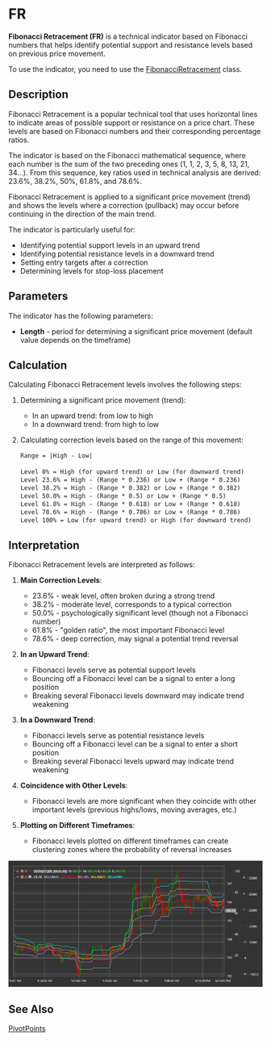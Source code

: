 # FR

**Fibonacci Retracement (FR)** is a technical indicator based on Fibonacci numbers that helps identify potential support and resistance levels based on previous price movement.

To use the indicator, you need to use the [FibonacciRetracement](xref:StockSharp.Algo.Indicators.FibonacciRetracement) class.

## Description

Fibonacci Retracement is a popular technical tool that uses horizontal lines to indicate areas of possible support or resistance on a price chart. These levels are based on Fibonacci numbers and their corresponding percentage ratios.

The indicator is based on the Fibonacci mathematical sequence, where each number is the sum of the two preceding ones (1, 1, 2, 3, 5, 8, 13, 21, 34...). From this sequence, key ratios used in technical analysis are derived: 23.6%, 38.2%, 50%, 61.8%, and 78.6%.

Fibonacci Retracement is applied to a significant price movement (trend) and shows the levels where a correction (pullback) may occur before continuing in the direction of the main trend.

The indicator is particularly useful for:
- Identifying potential support levels in an upward trend
- Identifying potential resistance levels in a downward trend
- Setting entry targets after a correction
- Determining levels for stop-loss placement

## Parameters

The indicator has the following parameters:
- **Length** - period for determining a significant price movement (default value depends on the timeframe)

## Calculation

Calculating Fibonacci Retracement levels involves the following steps:

1. Determining a significant price movement (trend):
   - In an upward trend: from low to high
   - In a downward trend: from high to low

2. Calculating correction levels based on the range of this movement:
   ```
   Range = |High - Low|
   
   Level 0% = High (for upward trend) or Low (for downward trend)
   Level 23.6% = High - (Range * 0.236) or Low + (Range * 0.236)
   Level 38.2% = High - (Range * 0.382) or Low + (Range * 0.382)
   Level 50.0% = High - (Range * 0.5) or Low + (Range * 0.5)
   Level 61.8% = High - (Range * 0.618) or Low + (Range * 0.618)
   Level 78.6% = High - (Range * 0.786) or Low + (Range * 0.786)
   Level 100% = Low (for upward trend) or High (for downward trend)
   ```

## Interpretation

Fibonacci Retracement levels are interpreted as follows:

1. **Main Correction Levels**:
   - 23.6% - weak level, often broken during a strong trend
   - 38.2% - moderate level, corresponds to a typical correction
   - 50.0% - psychologically significant level (though not a Fibonacci number)
   - 61.8% - "golden ratio", the most important Fibonacci level
   - 78.6% - deep correction, may signal a potential trend reversal

2. **In an Upward Trend**:
   - Fibonacci levels serve as potential support levels
   - Bouncing off a Fibonacci level can be a signal to enter a long position
   - Breaking several Fibonacci levels downward may indicate trend weakening

3. **In a Downward Trend**:
   - Fibonacci levels serve as potential resistance levels
   - Bouncing off a Fibonacci level can be a signal to enter a short position
   - Breaking several Fibonacci levels upward may indicate trend weakening

4. **Coincidence with Other Levels**:
   - Fibonacci levels are more significant when they coincide with other important levels (previous highs/lows, moving averages, etc.)

5. **Plotting on Different Timeframes**:
   - Fibonacci levels plotted on different timeframes can create clustering zones where the probability of reversal increases

![indicator_fibonacci_retracement](../../../../images/indicator_fibonacci_retracement.png)

## See Also

[PivotPoints](pivot_points.md)